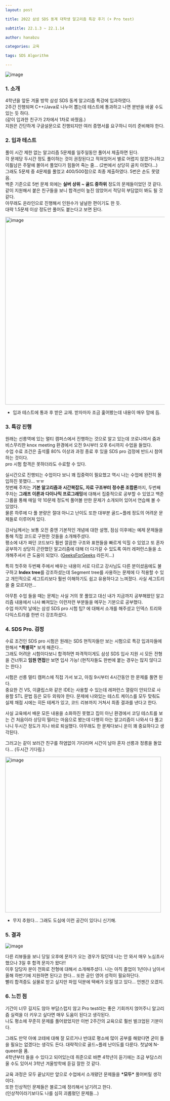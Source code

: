 ```yaml
---
layout: post

title: 2022 삼성 SDS 동계 대학생 알고리즘 특강 후기 (+ Pro test)

subtitle: 22.1.3 ~ 22.1.14

author: hanabzu

categories: 교육

tags: SDS Algorithm 

---
```


<img src="https://user-images.githubusercontent.com/76643387/151699877-70cdf283-6e49-4fbf-9fde-fa39c596cac5.png" title="" alt="image" data-align="center">

### 1. 소개

4학년을 앞둔 겨울 방학 삼성 SDS 동계 알고리즘 특강에 입과하였다.   
2주간 진행되며 C++/Java로 나누어 뽑는데 테스트에 통과하고 나면 분반을 바꿀 수도 있는 듯 하다.  
(같이 입과한 친구가 2차에서 1차로 바꿨음.)   
지원은 간단하게 구글설문으로 진행되지만 여러 증명서를 요구하니 미리 준비해야 한다.

### 2. 입과 테스트

풀이 시간 제한 없는 알고리즘 5문제를 일주일동안 풀어서 제출하면 된다.   
각 문제당 두시간 정도 풀이하는 것이 권장된다고 적혀있어서 별로 어렵지 않겠거니하고 이틀남은 주말에 몰아서 풀었다가 힘들어 죽는 줄... (2번에서 상당히 골치 아팠다...)   
그래도 5문제 중 4문제를 풀었고 400/500점으로 최종 제출하였다. 5번은 손도 못댔음.   
백준 기준으로 5번 문제 외에는 **실버 상위 ~ 골드 중하위** 정도의 문제들이었던 것 같다. 
같이 지원해서 붙은 친구들을 보니 합격선이 높진 않았어서 적당히 부담없이 봐도 될 것 같다.  
아무래도 온라인으로 진행해서 인원수가 널널한 편이기도 한 듯.  
대략 1.5문제 이상 정도만 풀어도 붙는다고 보면 된다.   

<img title="" src="https://user-images.githubusercontent.com/76643387/151700777-66f3dd65-db86-4ff8-a82b-8b0687bbadd9.png" alt="image" width="593" data-align="center">

- 입과 테스트에 통과 후 받은 교재. 받자마자 조금 훑어봤는데 내용이 매우 맘에 듬.

### 3. 특강 진행

원래는 선릉역에 있는 멀티 캠퍼스에서 진행하는 것으로 알고 있는데 코로나여서 줌과 비스무리한 knox meeting 환경에서 오전 9시부터 오후 6시까지 수업을 들었다.   
수업 수료 조건은 출석률 80% 이상과 과정 종료 후 있을 SDS pro 검정에 반드시 참여하는 것이다.  
pro 시험 합격은 못하더라도 수료할 수 있다.   

실시간으로 진행되는 수업이다 보니 꽤 집중력이 필요했고 역시 나는 수업에 완전히 몰입하진 못했다... ㅠㅠ   
첫번째 주차는 **기본 알고리즘과 시간복잡도, 자료 구조부터 정수론 조합론**까지, 두번째 주차는 **그래프 이론과 다이나믹 프로그래밍**에 대해서 집중적으로 공부할 수 있었고 백준 그룹을 통해 매일 약 10문제 정도씩 풀어볼 만한 문제가 소개되어 있어서 연습해 볼 수 있었다.   
물론 하루에 다 풀 분량은 절대 아니고 난이도 또한 대부분 골드~플레 정도의 어려운 문제들로 이루어져 있다. 

강사님께서는 보통 오전 중엔 기본적인 개념에 대한 설명, 점심 이후에는 예제 문제들을 통해 직접 코드로 구현한 것들을 소개해주셨다.  
평소에 내가 짜던 코드보다 훨씬 깔끔한 구조와 표현들을 빠르게 익힐 수 있었고 또 혼자 공부하기 상당히 곤란했던 알고리즘에 대해 더 다가갈 수 있도록 여러 레퍼런스들을 소개해주셔서 큰 도움이 되었다. ([GeeksForGeeks](https://www.geeksforgeeks.org/) 라든지...)  

특히 첫주와 두번째 주에서 배우는 내용이 서로 다르고 강사님도 다른 분이셨음에도 불구하고 **Index tree**를 강조하셨는데 Segment tree를 사용하는 문제에 다 적용할 수 있고 개인적으로 세그트리보다 훨씬 이해하기도 쉽고 유용하다고 느껴졌다. 사실 세그트리 쓸 줄 모르지만... 

아무튼 수업 들을 때는 문제는 사실 거의 못 풀었고 대신 내가 지금까지 공부해왔던 알고리즘 내용에서 나사 빠져있는 이런저런 부분들을 메꾸는 기분으로 공부했다.   
수업 마지막 날에는 삼성 SDS pro 시험 팁? 에 대해서 소개를 해주셨고 인덱스 트리와 다익스트라를 한번 더 강조하셨다.

### 4. SDS Pro. 검정

수료 조건인 SDS pro 시험은 원래는 SDS 현직자들만 보는 시험으로 특강 입과자들에 한해서 **\*특별히\***  보게 해준다...   
그래도 어려운 시험이다보니 합격하면 파격적이게도 삼성 SDS 입사 지원 시 모든 전형을 건너뛰고 **임원 면접**만 보면 입사 가능! (현직자들도 한번에 붙는 경우는 많지 않다고는 한다.)   

시험은 선릉 멀티 캠퍼스에 직접 가서 보고, 아침 9시부터 4시간동안 한 문제를 풀면 된다.  
중요한 건 VS, 이클립스와 같은 IDE는 사용할 수 있는데 레퍼런스 열람이 안되므로 사용할 STL 문법 등은 모두 외워야 한다. 문제에 나와있는 테스트 케이스를 모두 맞춰도 실제 채점 시에는 히든 테케가 있고, 코드 리뷰까지 거쳐서 최종 결과를 낸다고 한다.   

사실 교육에서 배운 모든 내용을 소화하진 못했고 집이 아닌 환경에서 코딩 테스트를 보는 건 처음이라 상당히 떨리는 마음으로 봤는데 다행히 아는 알고리즘이 나와서 다 풀고나니 두시간 정도가 지나 바로 퇴실했다. 아무래도 한 문제다보니 운이 꽤 중요하다고 생각된다.   

그러고는 같이 보러간 친구를 하염없이 기다리며 시간이 남아 혼자 선릉과 정릉을 돌았다... (두시간 기다림.)   

<img title="" src="https://user-images.githubusercontent.com/76643387/151701706-e3d6544a-c20f-4683-8893-b0f034e752bc.png" alt="image" width="492" data-align="center">

* 무지 추웠다... 그래도 도심에 이런 공간이 있다니 신기해.

### 5. 결과

![image](https://user-images.githubusercontent.com/76643387/151701907-0a10eddc-9bcb-4a42-9743-12f6b3665626.png)

다른 리뷰들을 보니 당일 오후에 문자가 오는 경우가 많던데 나는 안 와서 매우 노심초사했으나 3일 후 합격 문자가 왔다!!   
이후 담당자 분이 전화로 전형에 대해서 소개해주셨다. 나는 아직 졸업이 1년이나 남아서 올해 하반기에 지원하면 된다고 한다... 또한 공인 영어 성적이 필요하단다.   
빨리 합격증도 실물로 받고 싶지만 파업 덕분에 택배가 오질 않고 있다... 언젠간 오겠지.   

### 6. 느낀 점

기간이 너무 길지도 않아 부담스럽지 않고 Pro test라는 좋은 기회까지 얹어주니 알고리즘 실력을 더 키우고 싶다면 매우 도움이 된다고 생각된다.   
나도 평소에 꾸준히 문제를 풀어왔었지만 이번 2주간의 교육으로 훨씬 벌크업된 기분이다.

그래도 만약 아예 코테에 대해 잘 모르거나 반대로 평소에 많이 공부를 해왔다면 굳이 들을 필요는 없겠다는 생각도 든다.
대략적으로 골드~플레 난이도를 다룬다. 첫날에 N-queen을 품.   
4학년부터 들을 수 있다고 되어있는데 취준으로 바쁜 4학년이 듣기에는 조금 부담스러울 수도 있어서 3학년 겨울방학에 듣길 잘한 것 같다.  

교육 과정은 모두 끝났지만 앞으로 수업에서 소개됐던 문제들을 **\*모두\*** 풀어버릴 생각이다.  
또한 인상적인 문제들은 블로그에 정리해서 남기려고 한다.   
(인상적이라기보다도 나를 심히 괴롭혔던 문제들...)
